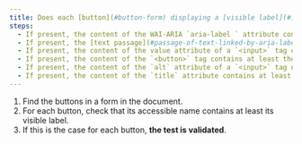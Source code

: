 ```yaml
---
title: Does each [button](#button-form) displaying a [visible label](#intitule-visible) meet these conditions (excluding special cases)?
steps:
  - If present, the content of the WAI-ARIA `aria-label ` attribute contains at least the [visible label](#visible-label).
  - If present, the [text passage](#passage-of-text-linked-by-aria-labelledby-or-aria-describedby) bound to the button via a `aria-labelledby` WAI-ARIA attribute contains at least the [visible label](#visible-label).
  - If present, the content of the value attribute of a `<input>` tag of type `submit`, `reset` or `button` contains at least the [visible label](#intitule-visible).
  - If present, the content of the `<button>` tag contains at least the [visible label](#visible-label).
  - If present, the content of the `alt` attribute of a `<input>` tag of type `image` contains at least the [visible label](#visible-label).
  - If present, the content of the `title` attribute contains at least the [visible label](#visible-label).
---
```


1. Find the buttons in a form in the document.
2. For each button, check that its accessible name contains at least its visible label.
3. If this is the case for each button, **the test is validated**.

